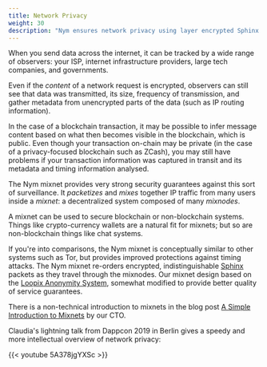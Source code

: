```yaml
---
title: Network Privacy
weight: 30
description: "Nym ensures network privacy using layer encrypted Sphinx packets and a Loopix mixnet."
---
```


When you send data across the internet, it can be tracked by a wide range of observers: your ISP, internet infrastructure providers, large tech companies, and governments.

Even if the *content* of a network request is encrypted, observers can still see that data was transmitted, its size, frequency of transmission, and gather metadata from unencrypted parts of the data (such as IP routing information). 

In the case of a blockchain transaction, it may be possible to infer message content based on what then becomes visible in the blockchain, which is public. Even though your transaction on-chain may be private (in the case of a privacy-focused blockchain such as ZCash), you may still have problems if your transaction information was captured in transit and its metadata and timing information analysed.

The Nym mixnet provides very strong security guarantees against this sort of surveillance. It *packetizes* and *mixes* together IP traffic from many users inside a *mixnet*: a decentralized system composed of many *mixnodes*.

A mixnet can be used to secure blockchain or non-blockchain systems. Things like crypto-currency wallets are a natural fit for mixnets; but so are non-blockchain things like chat systems.

If you're into comparisons, the Nym mixnet is conceptually similar to other systems such as Tor, but provides improved protections against timing attacks. The Nym mixnet re-orders encrypted, indistinguishable [Sphinx](https://cypherpunks.ca/~iang/pubs/Sphinx_Oakland09.pdf) packets as they travel through the mixnodes. Our mixnet design based on the [Loopix Anonymity System](https://arxiv.org/abs/1703.00536), somewhat modified to provide better quality of service guarantees.

There is a non-technical introduction to mixnets in the blog post [A Simple Introduction to Mixnets](https://medium.com/nymtech/a-simple-introduction-to-mixnets-6783a103d20e) by our CTO.

Claudia's lightning talk from Dappcon 2019 in Berlin gives a speedy and more intellectual overview of network privacy:

{{< youtube 5A378jgYXSc >}}

